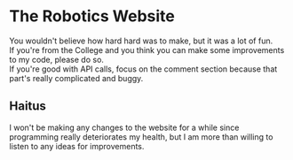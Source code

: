 # The Robotics Website
You wouldn't believe how hard hard was to make, but it was a lot of fun.   
If you're from the College and you think you can make some improvements to my code, please do so.   
If you're good with API calls, focus on the comment section because that part's really complicated and buggy.
## Haitus
I won't be making any changes to the website for a while since programming really deteriorates my health, but I am more than willing to listen to any ideas for improvements.
